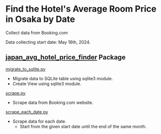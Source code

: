 # Find the Hotel's Average Room Price in Osaka by Date

Collect data from Booking.com

Data collecting start date: May 16th, 2024.

## [japan_avg_hotel_price_finder](japan_avg_hotel_price_finder) Package
[migrate_to_sqlite.py](japan_avg_hotel_price_finder%2Fmigrate_to_sqlite.py)
- Migrate data to SQLite table using sqlite3 module.
- Create View using sqlite3 module.

[scrape.py](japan_avg_hotel_price_finder%2Fscrape.py)
- Scrape data from Booking.com website.

[scrape_each_date.py](japan_avg_hotel_price_finder%2Fscrape_each_date.py)
- Scrape data for each date.
  - Start from the given start date until the end of the same month.